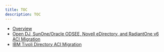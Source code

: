 ```yaml
---
title: TOC
description: TOC
---
```

         
- [Overview](01-overview.md)
- [Open DJ, SunOne/Oracle ODSEE, Novell eDirectory, and RadiantOne v6 ACI Migration](02-opendj-sunone-migration.md)
- [IBM Tivoli Directory ACI Migration](03-ibm-tivoli-directory-aci-migration.md)